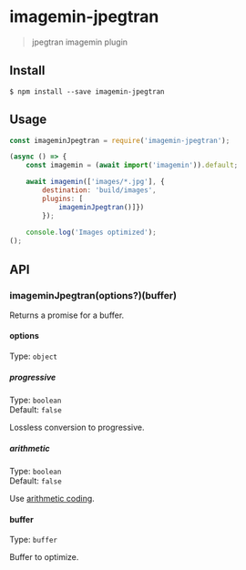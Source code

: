 # imagemin-jpegtran

> jpegtran imagemin plugin

## Install

```
$ npm install --save imagemin-jpegtran
```

## Usage

```js
const imageminJpegtran = require('imagemin-jpegtran');

(async () => {
	const imagemin = (await import('imagemin')).default;

	await imagemin(['images/*.jpg'], {
		destination: 'build/images',
		plugins: [
			imageminJpegtran()]})
		});
		
	console.log('Images optimized');
();
```

## API

### imageminJpegtran(options?)(buffer)

Returns a promise for a buffer.

#### options

Type: `object`

##### progressive

Type: `boolean`\
Default: `false`

Lossless conversion to progressive.

##### arithmetic

Type: `boolean`\
Default: `false`

Use [arithmetic coding](http://en.wikipedia.org/wiki/Arithmetic_coding).

#### buffer

Type: `buffer`

Buffer to optimize.
